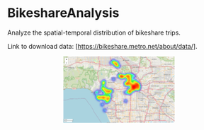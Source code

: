 # BikeshareAnalysis
Analyze the spatial-temporal distribution of bikeshare trips.

Link to download data: [https://bikeshare.metro.net/about/data/].

<p align="center" width="100%">
  <img width="50%" src="map1.png" width="400" >
</p>
